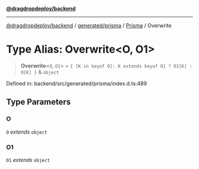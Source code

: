 [**@dragdropdeploy/backend**](../../../../../README.md)

***

[@dragdropdeploy/backend](../../../../../README.md) / [generated/prisma](../../../README.md) / [Prisma](../README.md) / Overwrite

# Type Alias: Overwrite\<O, O1\>

> **Overwrite**\<`O`, `O1`\> = `{ [K in keyof O]: K extends keyof O1 ? O1[K] : O[K] }` & `object`

Defined in: backend/src/generated/prisma/index.d.ts:489

## Type Parameters

### O

`O` *extends* `object`

### O1

`O1` *extends* `object`
